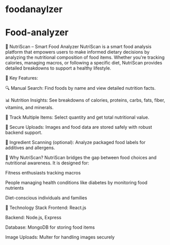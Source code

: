 # foodanaylzer
# Food-analyzer
🥗 NutriScan – Smart Food Analyzer
NutriScan is a smart food analysis platform that empowers users to make informed dietary decisions by analyzing the nutritional composition of food items. Whether you're tracking calories, managing macros, or following a specific diet, NutriScan provides detailed breakdowns to support a healthy lifestyle.

🌟 Key Features:

🔍 Manual Search: Find foods by name and view detailed nutrition facts.

📊 Nutrition Insights: See breakdowns of calories, proteins, carbs, fats, fiber, vitamins, and minerals.

🛒 Track Multiple Items: Select quantity and get total nutritional value.

📁 Secure Uploads: Images and food data are stored safely with robust backend support.

🧾 Ingredient Scanning (optional): Analyze packaged food labels for additives and allergens.

🎯 Why NutriScan?
NutriScan bridges the gap between food choices and nutritional awareness. It is designed for:

Fitness enthusiasts tracking macros

People managing health conditions like diabetes by monitoring food nutrients

Diet-conscious individuals and families

🔧 Technology Stack
Frontend: React.js

Backend: Node.js, Express

Database: MongoDB for storing food items

Image Uploads: Multer for handling images securely


